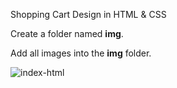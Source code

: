 Shopping Cart Design in HTML & CSS

Create a folder named **img**.

Add all images into the **img** folder.






![index-html](https://github.com/user-attachments/assets/49a97256-b89d-4e56-85b1-0c04cdf0861d)
